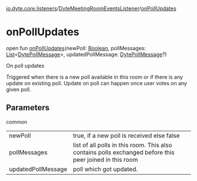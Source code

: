 [io.dyte.core.listeners](../index.md)/[DyteMeetingRoomEventsListener](index.md)/[onPollUpdates](on-poll-updates.md)

# onPollUpdates


open fun [onPollUpdates](on-poll-updates.md)(newPoll: [Boolean](https://kotlinlang.org/api/latest/jvm/stdlib/kotlin/-boolean/index.html), pollMessages: [List](https://kotlinlang.org/api/latest/jvm/stdlib/kotlin.collections/-list/index.html)&lt;[DytePollMessage](../../com.dyte.mobilecorekmm.models/-dyte-poll-message/index.md)&gt;, updatedPollMessage: [DytePollMessage](../../com.dyte.mobilecorekmm.models/-dyte-poll-message/index.md)?)

On poll updates

Triggered when there is a new poll available in this room or if there is any update on existing poll. Update on poll can happen once user votes on any given poll.

## Parameters

common

| | |
|---|---|
| newPoll | true, if a new poll is received else false |
| pollMessages | list of all polls in this room. This also contains polls exchanged before this peer joined in this room |
| updatedPollMessage | poll which got updated. |
